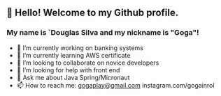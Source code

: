 ## 👋 Hello! Welcome to my Github profile.
### My name is `Douglas Silva and my nickname is "Goga"!

- 🔭 I’m currently working on banking systems
- 🌱 I’m currently learning AWS certificate
- 👯 I’m looking to collaborate on novice developers
- 🤔 I’m looking for help with front end
- 💬 Ask me about Java Spring/Micronaut
- 📫 How to reach me: gogaplay@gmail.com instagram.com/gogainrol

